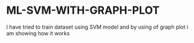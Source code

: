 # ML-SVM-WITH-GRAPH-PLOT

I have tried to train dataset using SVM model and by using of graph plot i am showing how it works
